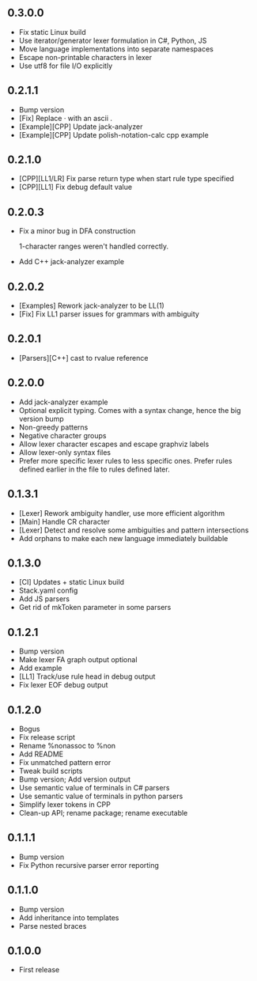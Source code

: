 ## 0.3.0.0

-   Fix static Linux build
-   Use iterator\/generator lexer formulation in C#, Python, JS
-   Move language implementations into separate namespaces
-   Escape non-printable characters in lexer
-   Use utf8 for file I\/O explicitly

## 0.2.1.1

-   Bump version
-   \[Fix\] Replace · with an ascii .
-   \[Example\]\[CPP\] Update jack-analyzer
-   \[Example\]\[CPP\] Update polish-notation-calc cpp example

## 0.2.1.0

-   \[CPP\]\[LL1\/LR\] Fix parse return type when start rule type specified
-   \[CPP\]\[LL1\] Fix debug default value

## 0.2.0.3

-   Fix a minor bug in DFA construction

    1-character ranges weren't handled correctly.

-   Add C++ jack-analyzer example

## 0.2.0.2

-   [Examples] Rework jack-analyzer to be LL(1)
-   [Fix] Fix LL1 parser issues for grammars with ambiguity

## 0.2.0.1

-   [Parsers][C++] cast to rvalue reference

## 0.2.0.0

-   Add jack-analyzer example
-   Optional explicit typing. Comes with a syntax change, hence the big version bump
-   Non-greedy patterns
-   Negative character groups
-   Allow lexer character escapes and escape graphviz labels
-   Allow lexer-only syntax files
-   Prefer more specific lexer rules to less specific ones. Prefer rules defined earlier in the file to rules defined later.

## 0.1.3.1

-   [Lexer] Rework ambiguity handler, use more efficient algorithm
-   [Main] Handle CR character
-   [Lexer] Detect and resolve some ambiguities and pattern intersections
-   Add orphans to make each new language immediately buildable

## 0.1.3.0

-   [CI] Updates + static Linux build
-   Stack.yaml config
-   Add JS parsers
-   Get rid of mkToken parameter in some parsers

## 0.1.2.1

-   Bump version
-   Make lexer FA graph output optional
-   Add example
-   [LL1] Track\/use rule head in debug output
-   Fix lexer EOF debug output

## 0.1.2.0

-   Bogus
-   Fix release script
-   Rename %nonassoc to %non
-   Add README
-   Fix unmatched pattern error
-   Tweak build scripts
-   Bump version; Add version output
-   Use semantic value of terminals in C# parsers
-   Use semantic value of terminals in python parsers
-   Simplify lexer tokens in CPP
-   Clean-up API; rename package; rename executable

## 0.1.1.1

-   Bump version
-   Fix Python recursive parser error reporting

## 0.1.1.0

-   Bump version
-   Add inheritance into templates
-   Parse nested braces

## 0.1.0.0

-   First release
